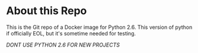 # About this Repo

This is the Git repo of a Docker image for Python 2.6. This version of
python if officially EOL, but it's sometime needed for testing.

_DONT USE PYTHON 2.6 FOR NEW PROJECTS_
